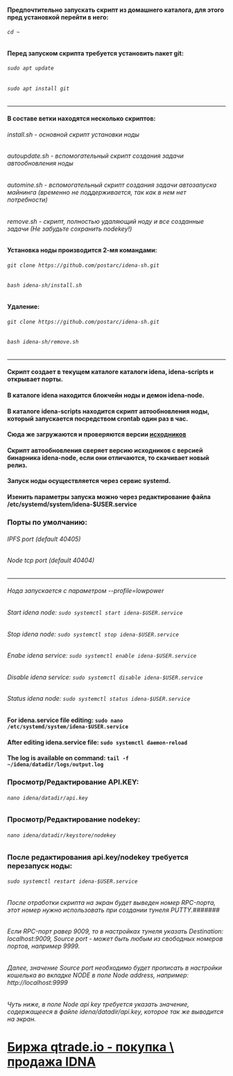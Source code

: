 #### Предпочтительно запускать скрипт из домашнего каталога, для этого пред установкой перейти в него:
###### `cd ~`
#### Перед запуском скрипта требуется установить пакет git:
###### `sudo apt update`
###### `sudo apt install git`
*****************************************************
#### В составе ветки находятся несколько скриптов:
###### install.sh - основной скрипт установки ноды
###### autoupdate.sh - вспомогательный скрипт создания задачи автообновления ноды
###### automine.sh - вспомогательный скрипт создания задачи автозапуска майнинга (временно не поддерживается, так как в нем нет потребности)
###### remove.sh - скрипт, полностью удаляющий ноду и все созданные задачи (Не забудьте сохранить nodekey!)

#### Установка ноды производится 2-мя командами:
###### `git clone https://github.com/postarc/idena-sh.git`
###### `bash idena-sh/install.sh`

#### Удаление:
###### `git clone https://github.com/postarc/idena-sh.git`
###### `bash idena-sh/remove.sh`
******************************************************
#### Скрипт создает в текущем каталоге каталоги idena, idena-scripts и открывает порты.
#### В каталоге idena находится блокчейн ноды и демон idena-node.
#### В каталоге idena-scripts находится скрипт автообновления ноды, который запускается посредством crontab один раз в час.
#### Сюда же загружаются и проверяются версии [исходников](https://github.com/idena-network/idena-go.git)
#### Скрипт автообновления сверяет версию исходников с версией бинарника idena-node, если они отличаются, то скачивает новый релиз.
#### Запуск ноды осуществляется через сервис systemd.
#### Изенить параметры запуска можно через редактирование файла /etc/systemd/system/idena-$USER.service
### Порты по умолчанию:
###### IPFS port (default 40405)
###### Node tcp port (default 40404)
******************************************************
###### Нода запускается с параметром --profile=lowpower
###### Start idena node:     `sudo systemctl start idena-$USER.service`
###### Stop idena node:      `sudo systemctl stop idena-$USER.service`
###### Enabe idena service:  `sudo systemctl enable idena-$USER.service`
###### Disable idena service:  `sudo systemctl disable idena-$USER.service`
###### Status idena node:      `sudo systemctl status idena-$USER.service`

#### For idena.service file editing:   `sudo nano /etc/systemd/system/idena-$USER.service`
#### After editing idena.service file: `sudo systemctl daemon-reload`
#### The log is available on command:  `tail -f ~/idena/datadir/logs/output.log`

### Просмотр/Редактирование API.KEY:
###### `nano idena/datadir/api.key`
### Просмотр/Редактирование nodekey:
###### `nano idena/datadir/keystore/nodekey`
### После редактирования api.key/nodekey требуется перезапуск ноды:
###### `sudo systemctl restart idena-$USER.service`

###### После отработки скрипта на экран будет выведен номер RPC-порта, этот номер нужно использовать при создании тунеля PUTTY.####### 
###### Если RPC-порт равер 9009, то в настройках тунеля указать Destination: localhost:9009, Source port - может быть любым из свободных номеров портов, например 9999.
###### Далее, значение Source port необходимо будет прописать в настройки кошелька во вкладке NODE в поле Node address, например: http://localhost:9999
###### Чуть ниже, в поле Node api key требуется указать значение, содержащееся в файле idena/datadir/api.key, которое так же выводится на экран.

# [Биржа qtrade.io - покупка \ продажа IDNA](https://qtrade.io/?ref=DW246DSMGU2E)
